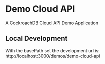 # Demo Cloud API

A CockroachDB Cloud API Demo Application

## Local Development

With the basePath set the development url is: http://localhost:3000/demos/demo-cloud-api
